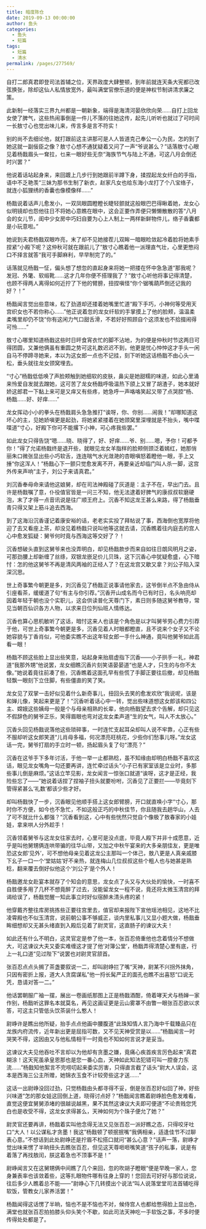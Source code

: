 ```yaml
---
title: 暗度陈仓
date: 2019-09-13 00:00:00
author: 鱼头
categories: 
  - 鱼头
  - 短篇
tags: 
  - 短篇
  - 清水
permalink: /pages/277569/
---
```


自打二郎真君即登司法首辅之位，天界政度大肆整顿，到年前就连天条大宪都已改弦换张，除却这仙人私情放宽外，最叫满堂官僚乐道的便是神权节制讲清求廉之策。

此新制一经落实三界九州都是一朝新象，端得是海清河晏欣欣向荣……自打上回龙女使了脾气，这些热闹事倒是一件儿不落的往她这传，起先儿听听也就过了可时间一长敖寸心也觉出味儿来，传言多是言不符实！

<!-- more -->

别的尚不去细论他，就打跟前这主讲那可是人人皆道克己奉公一心为民，怎的到了她这就一副佞臣之像？敖寸心想不通犹疑着又问了一声“爷说甚么？”话落敖寸心眼见着杨戬眉头一耷拉，乜来一眼好些无奈“海族节气与陆上不通，可这八月会倒还时兴罢？”

他说着话站起身来，来回踱上几步行到她跟前半蹲下身，揉捏起龙女纤白的手指，语中不乏艳羡“三妹为那书生制了新衣，赵家凡女也给东海小龙打了个八宝络子，就连小狐狸绣的香囊也像模像样……”

杨戬说着话声儿愈发小，一双凤眼圆瞪瞪长睫轻颤就这般眼巴巴得瞅着她，龙女心似明镜却也怨他往日不将她心意瞧在眼中，这会正要作弄便只懒懒散散的答“八月会的女儿节，闺中少女房中巧妇自要为心上人制上一两样新鲜物件儿，络子香囊都是小玩意啦。”

她说到夫君杨戬双眼咋亮，末了却不见她接茬儿双眸一暗眼睑敛起冷着脸将她素手捏紧“小殿下呢？这仲秋可就在跟前儿了”敖寸心瞧着他一派理直气壮，心里更憋闷口不择言就答“我可手脚麻利，早早制完了的。”

话落就见杨戬一怔，偏头想了想忽的直起身来将她一把搂在怀中急急道“那我呢？发冠、外氅、软缎靴……这才几年你便不搭理我了？”敖寸心听他将事记得清楚，也顾不得两人离得如何近拧了下他的臂膀，扭捏嗔怪“你个锯嘴葫芦倒还记我的好？！”

杨戬闻言觉出些意味，松了劲道却还搂着她嘴里忙道“殿下手巧，小神何等受用天宫织女也不若你称心……”他正说着忽的龙女纤软的手掌摸上了他的脸颊，温温柔柔嘴里却仍不饶“你有这闲力气口甜舌滑，不若好好照顾自个这须发也不拾掇闹得可怜……”

敖寸心哪里知道杨戬这些时日旰食宵衣忙的脚不沾地，为的便是仲秋时节这两日可得团圆，又兼他俩虽有重圆之势可这礼数迟迟不到，他更是忧心忡忡这才手头一闲自马不停蹄寻她来，本以为这女郎一点也不记挂，刻下听她这话杨戬不由心头一松，垂头就往龙女颈窝埋去。

“寸心”杨戬低低唤了声脸颊触到她细软的皮肤，鼻尖是她甜糯的味道，如此心里涌来怜爱自发就去蹭她，这可苦了龙女杨戬呼吸温热下颌上又冒了胡渣子，她本就好娇这郎君一下黏上来可是又痒又有些疼，她急呼一声咯咯笑起又带了点哭腔“杨、杨戬……好、好痒……”

龙女挥动小小的拳头在杨戬肩头急急推打“诶呀，你、你别……闹我！”却哪知道这坏心的主，见她娇嗔更是起劲，将她紧紧搂着在她颈窝里深埋就是不抬头，嘴中喋喋道“寸心，好殿下你可不能撂下小神，可心疼我些罢。”

如此龙女只得告饶“嗯……晓、晓得了，好、好痒……爷、别……嗯，予你！可都予你！”得了允诺杨戬终是退开些，就眼见龙女羊脂样的脸颊侧颈泛着嫣红，她那俏丽朱口微张显出些小巧软舌，连连喘气水光潋滟的杏眼嗔怒着瞪他一眼，手上又捶“你这浑人！”杨戬心下一颤只觉愈发离不开，再要亲近却临门叫人杀一脚，这宫外传来声响“主子，刘公子来请真君。”

刘沉香奉母命来请他这娘舅，却在司法神殿碰了灰道是：主子不在，早出门去。且许是杨戬嘱了意，仆役值官皆是一问三不知，他无法逮着好脾气的康叔叔软磨硬泡，末了才得一点音讯说是往广顺王府上。沉香不知这龙王甚么来路，得了杨戬垂青只得又架上筋斗追去西海。

到了这海沿沉香谨记着康安裕的话，老老实实投了拜帖说了事，西海倒也宽厚将他迎了去又看座上茶，却没见着杨戬只说叫他等这就去请，沉香瞧着往内庭去的宫人心中愈发狐疑：舅爷何时竟与西海这等交好了？！

沉香想破头直到这舅爷来也没弄明白，却见杨戬款步而来自如往日朗风明月之姿，可那劲腰上却新缠了丝绦，双银龙嵌足价儿贝珠，这下沉香心中犹疑愈盛，心下暗忖：怎的他这舅爷不再是清风两袖的正经人了？在这龙宫又歇又拿？刘公子陷入深深沉思。

世上奇事繁今朝更是多，刘沉香见了杨戬正说事请他家去，这爷倒半点不急由侍从引座看茶，缓缓道了句“有主与你引荐。”沉香开山成名而今已有时日，名头响亮却因着年轻于朝也没个实职儿，这会供读普化天尊门下，素日则多随这舅爷教导，常见当朝百仙识各方人物，以求来日位列仙班人情练达。

沉香也算心思机敏听了这话，暗忖这来人也该是个角色是以才叫舅爷劳心费力引荐于他，可世上奇事繁今朝更是多，沉香见着人时眼都瞪直，且不说来个女子又不论她容貌与丁香肖似，可他委实瞧不出这年轻女郎一手什么神通，竟叫他舅爷如此高看一眼！

杨戬不顾这些脸上显出些笑意，站起身来抬扇虚指下沉香——小子拱手一礼，神君道“我那外甥”他说罢，龙女细瞧沉香片刻笑语晏晏道“也是人才，只生的与你不太像。”她说着竟往前凑了些，沉香瞧着这面孔早有些慌了手脚正要往后撤，却见杨戬轻飘一眼刻下立住脚，有些僵直的笑了笑。

龙女见了双掌一击好似见着什么新奇事儿，扭回头去笑的愈发欢欣“我说呢，该是和婵儿像，笑起来更是了！”沉香听着话心中一转，觉出些味道想这女郎该和四公主、嫦娥这些姨母一般是个与母亲相熟的长辈，他向杨戬望去求个告解，却只见这不假辞色的舅爷正乐，笑得眉眼也弯对这龙女柔声道“生的女气，叫人不太放心。”

沉香头回见杨戬说落他这些琐碎事，一时连忙支起耳朵却叫人说不牢靠，心正有些不服却听这女郎笑道“儿肖母多福，何况漂亮旺桃花，少些你们愁事儿呀。”龙女这话一完，舅爷打扇的手立时一顿，扬起眉头复了句“漂亮？”

沉香在这爷手下多年讨活，于他一举一止都熟稔，虽不知缘由却明白杨戬不喜欢这话，眼见龙女嘴角一勾还要再讲，连忙牵过话头“小子已有家室该是立业时，多那些事儿倒是麻烦。”这话立竿见影，龙女闻言一惊张口就道“诶呀，这才是正经，我险些忘了——”她说着话捏了捏袖子扭头就要吩咐，沉香见了正要拦——毕竟刻下管得紧甚么‘礼数’都该少些才好。

却叫杨戬快了一步，沉香眼见他顺手搭上这女郎臂膀，开口就直唤小字“寸心，那时你不方便，如今也不急忙，不如这般正巧的中秋佳节，你且随我去趟华山，人去了可不就比什么都强？”沉香看到这，心中有些恍然只觉自个像极了敖春家的小娃娃，拿来哄人分外趁手！

沉香领着舅爷与这龙女往家去时，心里可是没点底，毕竟人殿下并非十成愿意，近乎是叫他舅甥俩连哄带骗的往华山带，又加之中秋午宴来的大多亲朋佳友，更是唯恐这女郎‘见外’，可不想他母亲见着这龙公主那叫一个体己，敖八更是人真亲戚膝下幺子一口一个‘堂姑姑’好不亲热，就连梅山几位叔叔这些个粗人也与她甚是熟稔，翻来覆去倒好似他这个‘刘公子’是个外人！

杨戬邀龙女赴宴本就存了个知会的意思，龙女点了头又与大伙处的愉快，一时喜不自胜便多用了几杯不想竟醉了过去，没能留龙女一程不说，竟还将太微玉清宫的拜谒给误了，杨戬觉醒一知此事立时好似宿醉未清头疼的紧！

他穿戴齐整往库房挑拣些正要往宫里去，值官却来报陛下宣他瑶池相见，这地不比凌霄殿也不似玉清宫，说前朝公事不够威正，谈内里私事儿又显小题大做，杨戬垂眸细想却又无甚头绪直到入殿后见着了尉灵官，这直肠子的谏议大夫！

如此还有什么不明白，这灵官定是参了他一本，张百忍倚重他也念着情分不想做大，可这谏议大夫又委实难缠这才提了他‘对簿公堂’，杨戬弄得清楚心里有底，行上一礼口道“见过陛下”说罢也对尉灵官颔首。

张百忍点点头搁了茶盏要叙说一二，却叫尉峥拦了嘴“天神，尉某不兴拐外抹角，只因有密折上报，道大人贪腐谋私”他一捋长髯严正的面孔也瞧不出喜怒“口说无凭，恳请对答一二。”

他话罢朝服广袖一摆，展出一卷画纸那图上正是杨戬酒酣，倚着哮天犬与杨婵一家作别，杨戬听这罪名本就莫名，再见这画证更是云山雾罩不由瞥一眼张百忍欲以求答，可这主只管低头饮茶装什么憨人！

尉峥许是瞧出他所疑，抬手点点他画中腰腹道“此珠知情人言乃海中千载臻品只在龙族内府流传，近年新出更是屈指可数，又不见天神受赏是以……”杨戬闻言一时哭笑不得，这因由又与他私情相干一时竟也不知如何言说才是妥当。

这谏议大夫见他吞吐不言却以为他却有贪墨之嫌，竟痛心疾首疾言厉色起来“真君糊涂！这天宪虽承皇恩那也是您一番心血，天神如此知法犯错可叫一腔奋力东流……”杨戬知他絮言不完唠叨起来委实厉害，只得直言截了话头“尉大人误会，这本是西海三公主所赠，她锦衣玉食不计较旁些这才送……”

这话一出尉峥没回过劲，只觉杨戬由头都寻得不妥，倒是张百忍好似回了神，好些兴味道“怎的那女娃这回倒上道，晓得讨点好？”杨戬闻言瞧着尉峥脸色愈发难看，直觉这便宜舅舅添堵的很越说越黑，果不其然这谏议大夫即可便道“不论贵贱您凭白也是收受不得，这龙女求得甚么，天神如何为个珠子便允了她？”

尉灵官还要再讲，杨戬着实叫他念得无法又见张百忍一派好瞧之态，只得咬牙吐口“大人！以公谋私才贪墨！我这”杨戬顿了顿抿抿嘴“我俩相亲，适逢佳节不过聊表心意。”不想话到此处尉峥还是拧眉不松搭口就问“甚么心意？”话声一落，尉峥才觉出味来愣了半晌扭头去瞧张百忍，但见这天尊咂咂嘴笑道“孩子的私事，说是有着落了再找敖闰，朕这着急也不顶事不是！”

尉峥闻言又在这舅甥俩中间瞧了几个来回，忽的吹胡子瞪眼“便是早晚一家人，您身兼表率也该敛着些，这等扎眼物件哪有往身上穿的！您回去可好好与那位说说，往后多少人瞧着总不能——”尉峥心下几转摸出个说法“叫人说落堂堂司法首辅吃得软饭，管教女儿家养活罢！”

杨戬闻得这话愣了半晌，恼也不是不恼也不对，候侍宫人也都给憋得脸上显出色，满堂也就张百忍拍拍膝头仰头笑个不歇，如此司法天神吃一手软饭之事，不多时便传得处处都是了。
